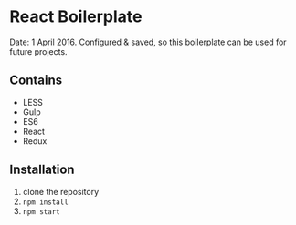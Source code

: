 # React Boilerplate
Date: 1 April 2016. Configured & saved, so this boilerplate can be used for future projects.

## Contains
* LESS
* Gulp
* ES6
* React
* Redux

## Installation
1. clone the repository
2. `npm install`
3. `npm start`
